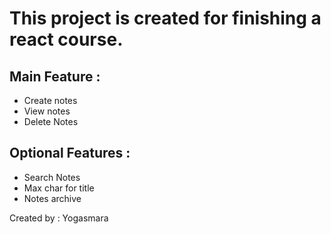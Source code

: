 # This project is created for finishing a react course.

## Main Feature :

- Create notes
- View notes
- Delete Notes

## Optional Features :

- Search Notes
- Max char for title
- Notes archive

Created by : Yogasmara
